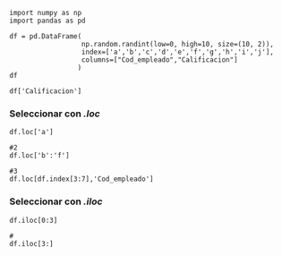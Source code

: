``` 
import numpy as np
import pandas as pd
```

``` 
df = pd.DataFrame(
                  np.random.randint(low=0, high=10, size=(10, 2)),
                  index=['a','b','c','d','e','f','g','h','i','j'],
                  columns=["Cod_empleado","Calificacion"]
                 )
df
```

```
df['Calificacion']
```

### Seleccionar con *.loc*

``` 
df.loc['a']

#2
df.loc['b':'f']

#3
df.loc[df.index[3:7],'Cod_empleado']
```
### Seleccionar con *.iloc*

``` 
df.iloc[0:3]

#
df.iloc[3:]
```